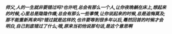 ***师父,人的一生就非要错过吗?也许吧,总会有那么一个人,让你夜晚躺在床上,想起来的时候,心里总是隐隐作痛;总会有那么一些事情,让你说起来的时候,总是追悔莫及;那不能重新再来吗?错过就是这样的,也许要等到很多年以后,蓦然回首的时候才会明白,自己到底错过了什么;哦,原来当初他说那句话,是这个意思啊***